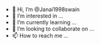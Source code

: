 - 👋 Hi, I’m @Janai1998swain
- 👀 I’m interested in ...
- 🌱 I’m currently learning ...
- 💞️ I’m looking to collaborate on ...
- 📫 How to reach me ...

<!---
Janai1998swain/Janai1998swain is a ✨ special ✨ repository because its `README.md` (this file) appears on your GitHub profile.
You can click the Preview link to take a look at your changes.
--->
